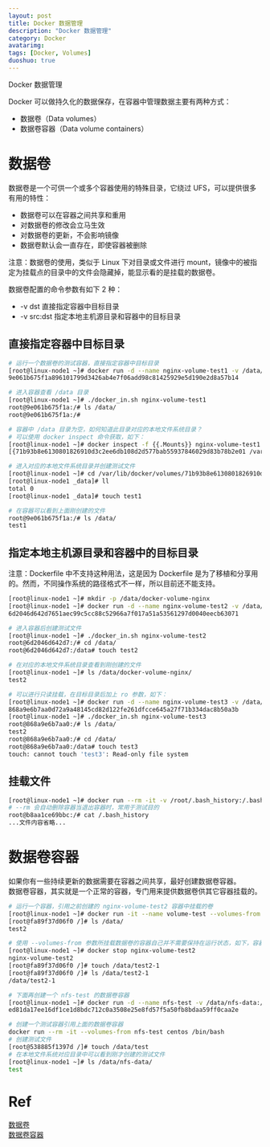 ```yaml
---
layout: post
title: Docker 数据管理
description: "Docker 数据管理"
category: Docker
avatarimg:
tags: [Docker, Volumes]
duoshuo: true
---
```



Docker 数据管理

Docker 可以做持久化的数据保存，在容器中管理数据主要有两种方式：

* 数据卷（Data volumes）
* 数据卷容器（Data volume containers）

# 数据卷

数据卷是一个可供一个或多个容器使用的特殊目录，它绕过 UFS，可以提供很多有用的特性：

* 数据卷可以在容器之间共享和重用
* 对数据卷的修改会立马生效
* 对数据卷的更新，不会影响镜像
* 数据卷默认会一直存在，即使容器被删除

>
注意：数据卷的使用，类似于 Linux 下对目录或文件进行 mount，镜像中的被指定为挂载点的目录中的文件会隐藏掉，能显示看的是挂载的数据卷。

数据卷配置的命令参数有如下 2 种：

* -v dst		直接指定容器中目标目录
* -v src:dst	指定本地主机源目录和容器中的目标目录

## 直接指定容器中目标目录

```bash
# 运行一个数据卷的测试容器，直接指定容器中目标目录
[root@linux-node1 ~]# docker run -d --name nginx-volume-test1 -v /data/ nginx
9e061b675f1a896101799d3426ab4e7f06add98c81425929e5d190e2d8a57b14

# 进入容器查看 /data 目录
[root@linux-node1 ~]# ./docker_in.sh nginx-volume-test1
root@9e061b675f1a:/# ls /data/
root@9e061b675f1a:/# 

# 容器中 /data 目录为空，如何知道此目录对应的本地文件系统目录？
# 可以使用 docker inspect 命令获取，如下：
[root@linux-node1 ~]# docker inspect -f {{.Mounts}} nginx-volume-test1
[{71b93b8e6130801826910d3c2ee6db108d2d577bab55937846029d83b78b2e01 /var/lib/docker/volumes/71b93b8e6130801826910d3c2ee6db108d2d577bab55937846029d83b78b2e01/_data /data local  true }]

# 进入对应的本地文件系统目录并创建测试文件 
[root@linux-node1 ~]# cd /var/lib/docker/volumes/71b93b8e6130801826910d3c2ee6db108d2d577bab55937846029d83b78b2e01/_data
[root@linux-node1 _data]# ll
total 0
[root@linux-node1 _data]# touch test1

# 在容器可以看到上面刚创建的文件
root@9e061b675f1a:/# ls /data/
test1

```    
## 指定本地主机源目录和容器中的目标目录

注意：Dockerfile 中不支持这种用法，这是因为 Dockerfile 是为了移植和分享用的。然而，不同操作系统的路径格式不一样，所以目前还不能支持。

```bash
[root@linux-node1 ~]# mkdir -p /data/docker-volume-nginx
[root@linux-node1 ~]# docker run -d --name nginx-volume-test2 -v /data/docker-volume-nginx/:/data nginx
6d2046d642d7651aec99c5cc88c52966a7f017a51a53561297d0040eecb63071

# 进入容器后创建测试文件
[root@linux-node1 ~]# ./docker_in.sh nginx-volume-test2
root@6d2046d642d7:/# cd /data/
root@6d2046d642d7:/data# touch test2

# 在对应的本地文件系统目录查看到刚创建的文件
[root@linux-node1 ~]# ls /data/docker-volume-nginx/
test2

# 可以进行只读挂载，在目标目录后加上 ro 参数，如下：
[root@linux-node1 ~]# docker run -d --name nginx-volume-test3 -v /data/docker-volume-nginx/:/data:ro nginx
868a9e6b7aa0d72a9a48145cd82d122fe261dfcce645a27f71b334dac8b50a3b
[root@linux-node1 ~]# ./docker_in.sh nginx-volume-test3
root@868a9e6b7aa0:/# ls /data/
test2
root@868a9e6b7aa0:/# cd /data/
root@868a9e6b7aa0:/data# touch test3
touch: cannot touch 'test3': Read-only file system
```    
## 挂载文件

```bash
[root@linux-node1 ~]# docker run --rm -it -v /root/.bash_history:/.bash_history nginx /bin/bash
# --rm 会自动删除容器当退出容器时，常用于测试目的
root@b8aa1ce69bbc:/# cat /.bash_history 
...文件内容省略...

```    

# 数据卷容器

如果你有一些持续更新的数据需要在容器之间共享，最好创建数据卷容器。  
数据卷容器，其实就是一个正常的容器，专门用来提供数据卷供其它容器挂载的。

```bash
# 运行一个容器，引用之前创建的 nginx-volume-test2 容器中挂载的卷
[root@linux-node1 ~]# docker run -it --name volume-test --volumes-from nginx-volume-test2 centos /bin/bash
[root@fa89f37d06f0 /]# ls /data/
test2

# 使用 --volumes-from 参数所挂载数据卷的容器自己并不需要保持在运行状态，如下，容器停掉后还能正常使用卷
[root@linux-node1 ~]# docker stop nginx-volume-test2
nginx-volume-test2
[root@fa89f37d06f0 /]# touch /data/test2-1
[root@fa89f37d06f0 /]# ls /data/test2-1
/data/test2-1

# 下面再创建一个 nfs-test 的数据卷容器
[root@linux-node1 ~]# docker run -d --name nfs-test -v /data/nfs-data:/data nginx
ed81da17ee16df1ce1d8bdc712c0a3508e25e8fd57f5a50fb8bdaa59ff0caa2e

# 创建一个测试容器引用上面的数据卷容器
docker run --rm -it --volumes-from nfs-test centos /bin/bash
# 创建测试文件 
[root@538885f1397d /]# touch /data/test
# 在本地文件系统对应目录中可以看到刚才创建的测试文件
[root@linux-node1 ~]# ls /data/nfs-data/
test
```    

# Ref
[数据卷](https://yeasy.gitbooks.io/docker_practice/content/data_management/volume.html)  
[数据卷容器](https://yeasy.gitbooks.io/docker_practice/content/data_management/container.html)  

